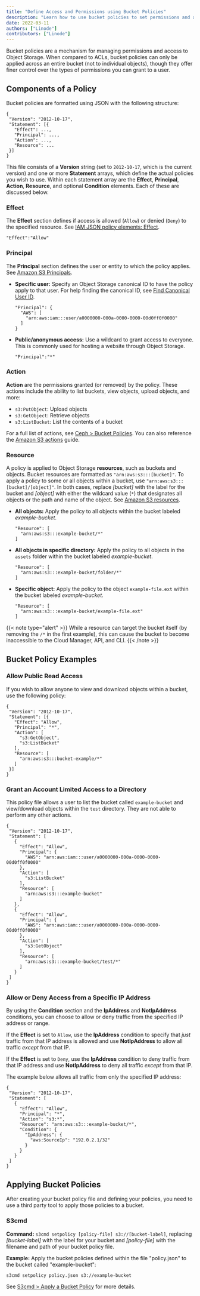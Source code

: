 ```yaml
---
title: "Define Access and Permissions using Bucket Policies"
description: "Learn how to use bucket policies to set permissions and access controls within Object Storage"
date: 2022-03-11
authors: ["Linode"]
contributors: ["Linode"]
---
```


Bucket policies are a mechanism for managing permissions and access to Object Storage. When compared to ACLs, bucket policies can only be applied across an entire bucket (not to individual objects), though they offer finer control over the types of permissions you can grant to a user.

## Components of a Policy

Bucket policies are formatted using JSON with the following structure:

 ```file {title="bucket-policy.json" lang="json"}
{
  "Version": "2012-10-17",
  "Statement": [{
    "Effect": ...,
    "Principal": ...,
    "Action": ...,
    "Resource": ...
  }]
}
```

This file consists of a **Version** string (set to `2012-10-17`, which is the current version) and one or more **Statement** arrays, which define the actual policies you wish to use. Within each statement array are the **Effect**, **Principal**, **Action**, **Resource**, and optional **Condition** elements. Each of these are discussed below.

### Effect

The **Effect** section defines if access is allowed (`Allow`) or denied (`Deny`) to the specified resource. See [IAM JSON policy elements: Effect](https://docs.aws.amazon.com/IAM/latest/UserGuide/reference_policies_elements_effect.html).

    "Effect":"Allow"

### Principal

The **Principal** section defines the user or entity to which the policy applies. See [Amazon S3 Principals](https://docs.aws.amazon.com/AmazonS3/latest/userguide/s3-bucket-user-policy-specifying-principal-intro.html).

-   **Specific user:** Specify an Object Storage canonical ID to have the policy apply to that user. For help finding the canonical ID, see [Find Canonical User ID](/docs/products/storage/object-storage/guides/find-canonical-id/).

        "Principal": {
          "AWS": [
            "arn:aws:iam:::user/a0000000-000a-0000-0000-00d0ff0f0000"
          ]
        }

-   **Public/anonymous access:** Use a wildcard to grant access to everyone. This is commonly used for hosting a website through Object Storage.

        "Principal":"*"

### Action

**Action** are the permissions granted (or removed) by the policy. These actions include the ability to list buckets, view objects, upload objects, and more:

- `s3:PutObject`: Upload objects
- `s3:GetObject`: Retrieve objects
- `s3:ListBucket`: List the contents of a bucket

For a full list of actions, see [Ceph > Bucket Policies](https://docs.ceph.com/en/latest/radosgw/bucketpolicy/#). You can also reference the [Amazon S3 actions](https://docs.aws.amazon.com/AmazonS3/latest/userguide/using-with-s3-actions.html) guide.

### Resource

A policy is applied to Object Storage **resources**, such as buckets and objects. Bucket resources are formatted as `"arn:aws:s3:::[bucket]"`. To apply a policy to some or all objects within a bucket, use `"arn:aws:s3:::[bucket]/[object]"`. In both cases, replace *[bucket]* with the label for the bucket and *[object]* with either the wildcard value (`*`) that designates all objects or the path and name of the object. See [Amazon S3 resources](https://docs.aws.amazon.com/AmazonS3/latest/userguide/s3-arn-format.html).

-   **All objects:** Apply the policy to all objects within the bucket labeled *example-bucket*.

        "Resource": [
          "arn:aws:s3:::example-bucket/*"
        ]

-   **All objects in specific directory:** Apply the policy to all objects in the `assets` folder within the bucket labeled *example-bucket*.

        "Resource": [
          "arn:aws:s3:::example-bucket/folder/*"
        ]

-   **Specific object:** Apply the policy to the object `example-file.ext` within the bucket labeled *example-bucket*.

        "Resource": [
          "arn:aws:s3:::example-bucket/example-file.ext"
        ]

{{< note type="alert" >}}
While a resource can target the bucket itself (by removing the `/*` in the first example), this can cause the bucket to become inaccessible to the Cloud Manager, API, and CLI.
{{< /note >}}

## Bucket Policy Examples

### Allow Public Read Access

If you wish to allow anyone to view and download objects within a bucket, use the following policy:

 ```file {title="bucket_policy.json" lang="json"}
{
  "Version": "2012-10-17",
  "Statement": [{
    "Effect": "Allow",
    "Principal": "*",
    "Action": [
      "s3:GetObject",
      "s3:ListBucket"
    ],
    "Resource": [
      "arn:aws:s3:::bucket-example/*"
    ]
  }]
}
```

### Grant an Account Limited Access to a Directory

This policy file allows a user to list the bucket called `example-bucket` and view/download objects within the `test` directory. They are not able to perform any other actions.

 ```file {title="bucket_policy.json" lang="json"}
{
  "Version": "2012-10-17",
  "Statement": [
    {
      "Effect": "Allow",
      "Principal": {
        "AWS": "arn:aws:iam:::user/a0000000-000a-0000-0000-00d0ff0f0000"
      },
      "Action": [
        "s3:ListBucket"
      ],
      "Resource": [
        "arn:aws:s3:::example-bucket"
      ]
    },
    {
      "Effect": "Allow",
      "Principal": {
        "AWS": "arn:aws:iam:::user/a0000000-000a-0000-0000-00d0ff0f0000"
      },
      "Action": [
        "s3:GetObject"
      ],
      "Resource": [
        "arn:aws:s3:::example-bucket/test/*"
      ]
    }
  ]
}
```

### Allow or Deny Access from a Specific IP Address

By using the **Condition** section and the **IpAddress** and **NotIpAddress** conditions, you can choose to allow or deny traffic from the specified IP address or range.

If the **Effect** is set to `Allow`, use the **IpAddress** condition to specify that *just* traffic from that IP address is allowed and use **NotIpAddress** to allow all traffic *except* from that IP.

If the **Effect** is set to `Deny`, use the **IpAddress** condition to deny traffic from that IP address and use **NotIpAddress** to deny all traffic *except* from that IP.

The example below allows all traffic from only the specified IP address:

 ```file {title="bucket_policy.json" lang="json"}
{
  "Version": "2012-10-17",
  "Statement": [
    {
      "Effect": "Allow",
      "Principal": "*",
      "Action": "s3:*",
      "Resource": "arn:aws:s3:::example-bucket/*",
      "Condition": {
        "IpAddress": {
          "aws:SourceIp": "192.0.2.1/32"
        }
      }
    }
  ]
}
```

## Applying Bucket Policies

After creating your bucket policy file and defining your policies, you need to use a third party tool to apply those policies to a bucket.

### S3cmd

**Command:** `s3cmd setpolicy [policy-file] s3://[bucket-label]`, replacing *[bucket-label]* with the label for your bucket and *[policy-file]* with the filename and path of your bucket policy file.

**Example:** Apply the bucket policies defined within the file "policy.json" to the bucket called "example-bucket":

    s3cmd setpolicy policy.json s3://example-bucket

See [S3cmd > Apply a Bucket Policy](/docs/products/storage/object-storage/guides/s3cmd/#apply-a-bucket-policy) for more details.
